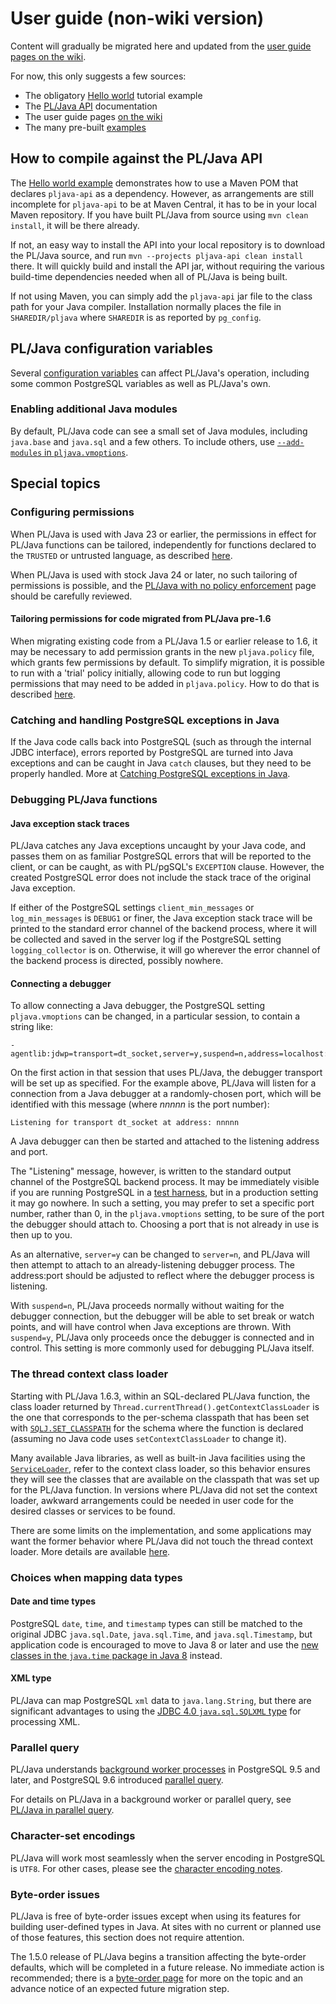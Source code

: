 # User guide (non-wiki version)

Content will gradually be migrated here and updated from the
[user guide pages on the wiki][uwik].

For now, this only suggests a few sources:

* The obligatory [Hello world][hello] tutorial example
* The [PL/Java API][pljapi] documentation
* The user guide pages [on the wiki][uwik]
* The many pre-built [examples][]

## How to compile against the PL/Java API

The [Hello world example][hello] demonstrates how to use a Maven POM
that declares `pljava-api` as a dependency. However, as arrangements
are still incomplete for `pljava-api` to be at Maven Central, it has
to be in your local Maven repository. If you have built PL/Java from
source using `mvn clean install`, it will be there already.

If not, an easy way to install the API into your local repository
is to download the PL/Java source, and run
`mvn --projects pljava-api clean install` there. It will quickly build
and install the API jar, without requiring the various build-time
dependencies needed when all of PL/Java is being built.

If not using Maven, you can simply add the `pljava-api` jar file to the
class path for your Java compiler. Installation normally places the file
in `SHAREDIR/pljava` where `SHAREDIR` is as reported by `pg_config`.

## PL/Java configuration variables

Several [configuration variables](variables.html) can affect PL/Java's
operation, including some common PostgreSQL variables as well as
PL/Java's own.

### Enabling additional Java modules

By default, PL/Java code can see a small set of Java modules, including
`java.base` and `java.sql` and a few others. To include others, use
[`--add-modules` in `pljava.vmoptions`][addm].

[addm]: ../install/vmoptions.html#Adding_to_the_set_of_readable_modules

## Special topics

### Configuring permissions

When PL/Java is used with Java 23 or earlier, the permissions in effect
for PL/Java functions can be tailored, independently for functions declared to
the `TRUSTED` or untrusted language, as described [here](policy.html).

When PL/Java is used with stock Java 24 or later, no such tailoring of
permissions is possible, and the
[PL/Java with no policy enforcement](unenforced.html) page should be carefully
reviewed.

#### Tailoring permissions for code migrated from PL/Java pre-1.6

When migrating existing code from a PL/Java 1.5 or earlier release to 1.6,
it may be necessary to add permission grants in the new `pljava.policy` file,
which grants few permissions by default. To simplify migration, it is possible
to run with a 'trial' policy initially, allowing code to run but logging
permissions that may need to be added in `pljava.policy`. How to do that is
described [here](trial.html).

### Catching and handling PostgreSQL exceptions in Java

If the Java code calls back into PostgreSQL (such as through the internal JDBC
interface), errors reported by PostgreSQL are turned into Java exceptions and
can be caught in Java `catch` clauses, but they need to be properly handled.
More at [Catching PostgreSQL exceptions in Java](catch.html).

### Debugging PL/Java functions

#### Java exception stack traces

PL/Java catches any Java exceptions uncaught by your Java code, and passes them
on as familiar PostgreSQL errors that will be reported to the client, or can be
caught, as with PL/pgSQL's `EXCEPTION` clause. However, the created PostgreSQL
error does not include the stack trace of the original Java exception.

If either of the PostgreSQL settings `client_min_messages` or `log_min_messages`
is `DEBUG1` or finer, the Java exception stack trace will be printed to
the standard error channel of the backend process, where it will be collected
and saved in the server log if the PostgreSQL setting `logging_collector` is on.
Otherwise, it will go wherever the error channel of the backend process is
directed, possibly nowhere.

#### Connecting a debugger

To allow connecting a Java debugger, the PostgreSQL setting `pljava.vmoptions`
can be changed, in a particular session, to contain a string like:

```
-agentlib:jdwp=transport=dt_socket,server=y,suspend=n,address=localhost:0
```

On the first action in that session that uses PL/Java, the debugger transport
will be set up as specified. For the example above, PL/Java will listen for
a connection from a Java debugger at a randomly-chosen port, which will be
identified with this message (where _nnnnn_ is the port number):

```
Listening for transport dt_socket at address: nnnnn
```

A Java debugger can then be started and attached to the listening address and
port.

The "Listening" message, however, is written to the standard output channel
of the PostgreSQL backend process. It may be immediately visible if you are
running PostgreSQL in a [test harness](../develop/node.html), but in a
production setting it may go nowhere. In such a setting, you may prefer to set
a specific port number, rather than 0, in the `pljava.vmoptions` setting, to
be sure of the port the debugger should attach to. Choosing a port that is not
already in use is then up to you.

As an alternative, `server=y` can be changed to `server=n`, and PL/Java will
then attempt to attach to an already-listening debugger process. The
address:port should be adjusted to reflect where the debugger process is
listening.

With `suspend=n`, PL/Java proceeds normally without waiting for the debugger
connection, but the debugger will be able to set break or watch points, and will
have control when Java exceptions are thrown. With `suspend=y`, PL/Java only
proceeds once the debugger is connected and in control. This setting is more
commonly used for debugging PL/Java itself.

### The thread context class loader

Starting with PL/Java 1.6.3, within an SQL-declared PL/Java function, the
class loader returned by `Thread.currentThread().getContextClassLoader`
is the one that corresponds to the per-schema classpath that has been set
with [`SQLJ.SET_CLASSPATH`][scp] for the schema where the function is
declared (assuming no Java code uses `setContextClassLoader` to change it).

Many available Java libraries, as well as built-in Java facilities using the
[`ServiceLoader`][slo], refer to the context class loader, so this behavior
ensures they will see the classes that are available on the classpath that was
set up for the PL/Java function. In versions where PL/Java did not set the
context loader, awkward arrangements could be needed in user code for the
desired classes or services to be found.

There are some limits on the implementation, and some applications may want
the former behavior where PL/Java did not touch the thread context loader.
More details are available [here](../develop/contextloader.html).

[scp]: ../pljava/apidocs/org.postgresql.pljava.internal/org/postgresql/pljava/management/Commands.html#set_classpath
[slo]: https://docs.oracle.com/javase/9/docs/api/java/util/ServiceLoader.html

### Choices when mapping data types

#### Date and time types

PostgreSQL `date`, `time`, and `timestamp` types can still be matched to the
original JDBC `java.sql.Date`, `java.sql.Time`, and `java.sql.Timestamp`,
but application code is encouraged to move to Java 8 or later and use the
[new classes in the `java.time` package in Java 8](datetime.html) instead.

#### XML type

PL/Java can map PostgreSQL `xml` data to `java.lang.String`, but there are
significant advantages to using the
[JDBC 4.0 `java.sql.SQLXML` type](sqlxml.html) for processing XML.

### Parallel query

PL/Java understands [background worker processes][bgworker]
in PostgreSQL 9.5 and later,
and PostgreSQL 9.6 introduced [parallel query][parq].

For details on PL/Java in a background worker or parallel query, see
[PL/Java in parallel query](parallel.html).

[bgworker]: https://www.postgresql.org/docs/current/static/bgworker.html
[parq]: https://www.postgresql.org/docs/current/static/parallel-query.html

### Character-set encodings

PL/Java will work most seamlessly when the server encoding in PostgreSQL is
`UTF8`. For other cases, please see the [character encoding notes][charsets].

[hello]: hello.html
[pljapi]: ../pljava-api/apidocs/org.postgresql.pljava/org/postgresql/pljava/package-summary.html#package-description
[uwik]: https://github.com/tada/pljava/wiki/User-guide
[examples]: ../examples/examples.html
[charsets]: charsets.html

### Byte-order issues

PL/Java is free of byte-order issues except when using its features for building
user-defined types in Java. At sites with no current or planned use of
those features, this section does not require attention.

The 1.5.0 release of PL/Java begins a transition affecting the byte-order
defaults, which will be completed in a future release. No immediate action is
recommended; there is a [byte-order page](byteorder.html) for more on the topic
and an advance notice of an expected future migration step.
